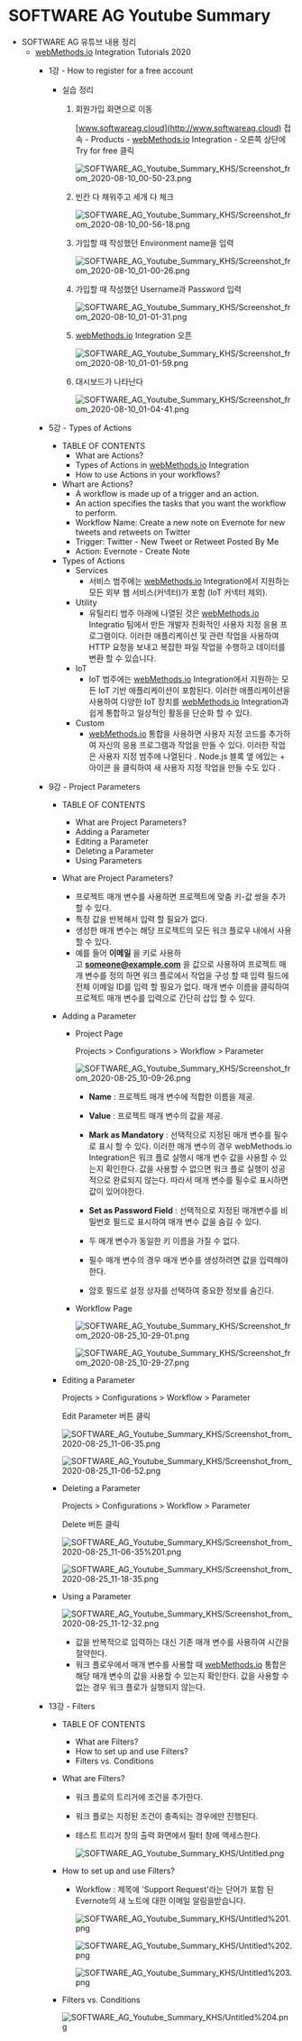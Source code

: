 # SOFTWARE AG Youtube Summary

- SOFTWARE AG 유튜브 내용 정리
    - [webMethods.io](http://webmethods.io) Integration Tutorials 2020
        - 1강 - How to register for a free account
            - 실습 정리
                1. 회원가입 화면으로 이동

                    [www.softwareag.cloud](http://www.softwareag.cloud) 접속 - Products - [webMethods.io](http://webmethods.io) Integration - 오른쪽 상단에 Try for free 클릭

                    ![SOFTWARE_AG_Youtube_Summary_KHS/Screenshot_from_2020-08-10_00-50-23.png](SOFTWARE_AG_Youtube_Summary_KHS/Screenshot_from_2020-08-10_00-50-23.png)

                2. 빈칸 다 채워주고 세개 다 체크

                    ![SOFTWARE_AG_Youtube_Summary_KHS/Screenshot_from_2020-08-10_00-56-18.png](SOFTWARE_AG_Youtube_Summary_KHS/Screenshot_from_2020-08-10_00-56-18.png)

                3. 가입할 때 작성했던 Environment name을 입력

                    ![SOFTWARE_AG_Youtube_Summary_KHS/Screenshot_from_2020-08-10_01-00-26.png](SOFTWARE_AG_Youtube_Summary_KHS/Screenshot_from_2020-08-10_01-00-26.png)

                4. 가입할 때 작성했던 Username과 Password 입력

                    ![SOFTWARE_AG_Youtube_Summary_KHS/Screenshot_from_2020-08-10_01-01-31.png](SOFTWARE_AG_Youtube_Summary_KHS/Screenshot_from_2020-08-10_01-01-31.png)

                5. [webMethods.io](http://webmethods.io) Integration 오픈

                    ![SOFTWARE_AG_Youtube_Summary_KHS/Screenshot_from_2020-08-10_01-01-59.png](SOFTWARE_AG_Youtube_Summary_KHS/Screenshot_from_2020-08-10_01-01-59.png)

                6. 대시보드가 나타난다

                    ![SOFTWARE_AG_Youtube_Summary_KHS/Screenshot_from_2020-08-10_01-04-41.png](SOFTWARE_AG_Youtube_Summary_KHS/Screenshot_from_2020-08-10_01-04-41.png)

        - 5강 - Types of Actions
            - TABLE OF CONTENTS
                - What are Actions?
                - Types of Actions in [webMethods.io](http://webmethods.io) Integration
                - How to use Actions in your workflows?
            - Whart are Actions?
                - A workflow is made up of a  trigger and an action.
                - An action specifies the tasks that you want the workflow to perform.
                - Workflow Name: Create a new note on Evernote for new tweets and retweets on Twitter
                - Trigger: Twitter - New Tweet or Retweet Posted By Me
                - Action: Evernote - Create Note
            - Types of Actions
                - Services
                    - 서비스 범주에는 [webMethods.io](http://webmethods.io/) Integration에서 지원하는 모든 외부 웹 서비스(커넥터)가 포함 (IoT 커넥터 제외).
                - Utility
                    - 유틸리티 범주 아래에 나열된 것은 [webMethods.io](http://webmethods.io/) Integratio 팀에서 만든 개발자 친화적인 사용자 지정 응용 프로그램이다. 이러한 애플리케이션 및 관련 작업을 사용하여 HTTP 요청을 보내고 복잡한 파일 작업을 수행하고 데이터를 변환 할 수 있습니다.
                - IoT
                    - IoT 범주에는 [webMethods.io](http://webmethods.io/) Integration에서 지원하는 모든 IoT 기반 애플리케이션이 포함된다. 이러한 애플리케이션을 사용하여 다양한 IoT 장치를 [webMethods.io](http://webmethods.io/) Integration과 쉽게 통합하고 일상적인 활동을 단순화 할 수 있다.
                - Custom
                    - [webMethods.io](http://webmethods.io/) 통합을 사용하면 사용자 지정 코드를 추가하여 자신의 응용 프로그램과 작업을 만들 수 있다. 이러한 작업은 사용자 지정 범주에 나열된다 . Node.js 블록 옆 에있는 + 아이콘 을 클릭하여 새 사용자 지정 작업을 만들 수도 있다 .
        - 9강 - Project Parameters
            - TABLE OF CONTENTS
                - What are Project Parameters?
                - Adding a Parameter
                - Editing a Parameter
                - Deleting a Parameter
                - Using Parameters

            - What are Project Parameters?
                - 프로젝트 매개 변수를 사용하면 프로젝트에 맞춤 키-값 쌍을 추가 할 수 있다.
                - 특정 값을 반복해서 입력 할 필요가 없다.
                - 생성한 매개 변수는 해당 프로젝트의 모든 워크 플로우 내에서 사용할 수 있다.
                - 예를 들어 **이메일** 을 키로 사용하고 **someone@example.com** 을 값으로 사용하여 프로젝트 매개 변수를 정의 하면 워크 플로에서 작업을 구성 할 때 입력 필드에 전체 이메일 ID를 입력 할 필요가 없다. 매개 변수 이름을 클릭하여 프로젝트 매개 변수를 입력으로 간단히 삽입 할 수 있다.

            - Adding a Parameter
                - Project Page

                    Projects > Configurations > Workflow > Parameter

                    ![SOFTWARE_AG_Youtube_Summary_KHS/Screenshot_from_2020-08-25_10-09-26.png](SOFTWARE_AG_Youtube_Summary_KHS/Screenshot_from_2020-08-25_10-09-26.png)

                    - **Name** : 프로젝트 매개 변수에 적합한 이름을 제공.
                    - **Value** : 프로젝트 매개 변수의 값을 제공.
                    - **Mark as Mandatory** : 선택적으로 지정된 매개 변수를 필수로 표시 할 수 있다. 이러한 매개 변수의 경우 webMethods.io Integration은 워크 플로 실행시 매개 변수 값을 사용할 수 있는지 확인한다. 값을 사용할 수 없으면 워크 플로 실행이 성공적으로 완료되지 않는다. 따라서 매개 변수를 필수로 표시하면 값이 있어야한다.
                    - **Set as Password Field** : 선택적으로 지정된 매개변수를 비밀번호 필드로 표시하여 매개 변수 값을 숨길 수 있다.

                    - 두 매개 변수가 동일한 키 이름을 가질 수 없다.
                    - 필수 매개 변수의 경우 매개 변수를 생성하려면 값을 입력해야한다.
                    - 암호 필드로 설정 상자를 선택하여 중요한 정보를 숨긴다.

                - Workflow Page

                    ![SOFTWARE_AG_Youtube_Summary_KHS/Screenshot_from_2020-08-25_10-29-01.png](SOFTWARE_AG_Youtube_Summary_KHS/Screenshot_from_2020-08-25_10-29-01.png)

                    ![SOFTWARE_AG_Youtube_Summary_KHS/Screenshot_from_2020-08-25_10-29-27.png](SOFTWARE_AG_Youtube_Summary_KHS/Screenshot_from_2020-08-25_10-29-27.png)

            - Editing a Parameter

                Projects > Configurations > Workflow > Parameter

                Edit Parameter 버튼 클릭

                ![SOFTWARE_AG_Youtube_Summary_KHS/Screenshot_from_2020-08-25_11-06-35.png](SOFTWARE_AG_Youtube_Summary_KHS/Screenshot_from_2020-08-25_11-06-35.png)

                ![SOFTWARE_AG_Youtube_Summary_KHS/Screenshot_from_2020-08-25_11-06-52.png](SOFTWARE_AG_Youtube_Summary_KHS/Screenshot_from_2020-08-25_11-06-52.png)

            - Deleting a Parameter

                Projects > Configurations > Workflow > Parameter

                Delete 버튼 클릭

                ![SOFTWARE_AG_Youtube_Summary_KHS/Screenshot_from_2020-08-25_11-06-35%201.png](SOFTWARE_AG_Youtube_Summary_KHS/Screenshot_from_2020-08-25_11-06-35%201.png)

                ![SOFTWARE_AG_Youtube_Summary_KHS/Screenshot_from_2020-08-25_11-18-35.png](SOFTWARE_AG_Youtube_Summary_KHS/Screenshot_from_2020-08-25_11-18-35.png)

            - Using a Parameter

                ![SOFTWARE_AG_Youtube_Summary_KHS/Screenshot_from_2020-08-25_11-12-32.png](SOFTWARE_AG_Youtube_Summary_KHS/Screenshot_from_2020-08-25_11-12-32.png)

                - 값을 반복적으로 입력하는 대신 기존 매개 변수를 사용하여 시간을 절약한다.
                - 워크 플로우에서 매개 변수를 사용할 때 [webMethods.io](http://webmethods.io/) 통합은 해당 매개 변수의 값을 사용할 수 있는지 확인한다. 값을 사용할 수없는 경우 워크 플로가 실행되지 않는다.

        - 13강 - Filters
            - TABLE OF CONTENTS
                - What are Filters?
                - How to set up and use Filters?
                - Filters vs. Conditions
            - What are Filters?
                - 워크 플로의 트리거에 조건을 추가한다.
                - 워크 플로는 지정된 조건이 충족되는 경우에만 진행된다.
                - 테스트 트리거 창의 출력 화면에서 필터 창에 액세스한다.

                    ![SOFTWARE_AG_Youtube_Summary_KHS/Untitled.png](SOFTWARE_AG_Youtube_Summary_KHS/Untitled.png)

            - How to set up and use Filters?
                - Workflow : 제목에 'Support Request'라는 단어가 포함 된 Evernote의 새 노트에 대한 이메일 알림을받습니다.

                    ![SOFTWARE_AG_Youtube_Summary_KHS/Untitled%201.png](SOFTWARE_AG_Youtube_Summary_KHS/Untitled%201.png)

                    ![SOFTWARE_AG_Youtube_Summary_KHS/Untitled%202.png](SOFTWARE_AG_Youtube_Summary_KHS/Untitled%202.png)

                    ![SOFTWARE_AG_Youtube_Summary_KHS/Untitled%203.png](SOFTWARE_AG_Youtube_Summary_KHS/Untitled%203.png)

            - Filters vs. Conditions

                ![SOFTWARE_AG_Youtube_Summary_KHS/Untitled%204.png](SOFTWARE_AG_Youtube_Summary_KHS/Untitled%204.png)
